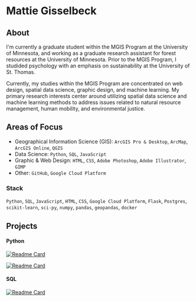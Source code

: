 # Mattie Gisselbeck


## About 

I'm currently a graduate student within the MGIS Program at the University of Minnesota, and working as a graduate research assistant for forest resources at the University of Minnesota. Prior to the MGIS Program, I studided psychology with an emphasis on sustainability at the University of St. Thomas.

Currently, my studies within the MGIS Program are concentrated on web design, spatial data science, graphic design, and machine learning. My primary research interests center around utilizing spatial data science and machine learning methods to address issues related to natural resource management, human mobility, and environmental justice.


## Areas of Focus 

* Geographical Information Science (GIS): `ArcGIS Pro & Desktop`, `ArcMap`, `ArcGIS Online`, `QGIS`
* Data Science: `Python`, `SQL`, `JavaScript`
* Graphic & Web Design: `HTML`, `CSS`, `Adobe Photoshop`, `Adobe Illustrator`, `GIMP`
* Other: `GitHub`, `Google Cloud Platform`

### Stack
`Python`, `SQL`, `JavaScript`, `HTML`, `CSS`, `Google Cloud Platform`, `Flask`, `Postgres`, `scikit-learn`, `sci-py`, `numpy`, `pandas`, `geopandas`, `docker`


## Projects 

#### Python
[![Readme Card](https://github-readme-stats.vercel.app/api/pin/?username=mattiegisselbeck&repo=puerto-rico-forest-transition)](https://github.com/mattiegisselbeck/puerto-rico-forest-transition)

[![Readme Card](https://github-readme-stats.vercel.app/api/pin/?username=mattiegisselbeck&repo=tcma-environmental-justice-prediction)](https://github.com/mattiegisselbeck/tcma-environmental-justice-prediction)

#### SQL
[![Readme Card](https://github-readme-stats.vercel.app/api/pin/?username=mattiegisselbeck&repo=msp-environmental-justice-concern)](https://github.com/mattiegisselbeck/msp-environmental-justice-concern)
